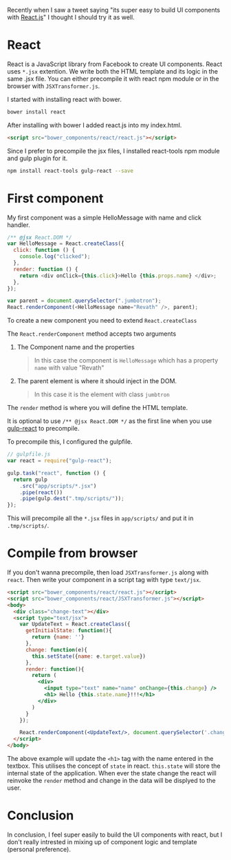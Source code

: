 <!--


---
 "Getting started with React"
excerpt: "Getting started with React.js and precopiling jsx with gulp"
date: 2014-05-19 00:00:00 IST
updated: 2014-05-19 00:00:00 IST
categories: javascript
---

-->
<!DOCTYPE html>
<html>

<head>
  <title>basic-git-workflow</title>
  <meta charset="utf-8">
  <meta name="viewport" content="width=device-width, initial-scale=1.0">


  <link rel="stylesheet" href="./css/bootstrap.css">
  <link rel="stylesheet" href="./css/bootstrap.grid.css">
  <link rel="stylesheet" href="./css/bootstrap.min.css">
  <link rel="stylesheet" href="./css/bootstrap-reboot.min.css">
  <link rel="stylesheet" href="./css/bootstrap.css.map">
  <link rel="stylesheet" href="./css/blog-home.css">
  <link rel="stylesheet" href="./css/prism.css">
  <script async defer src="./css/prism.js"></script>
</head>
<!--------------------------------------------------------------------------------------------------->
<!--------------------------------------------------------------------------------------------------->
<!--------------------------------------------------------------------------------------------------->
<!--------------------------------------------------------------------------------------------------->
<!--------------------------------------------------------------------------------------------------->




<body>

Recently when I saw a tweet saying "its super easy to build UI components with [React.js](http://facebook.github.io/react/)" I thought I should try it as well.

# React

React is a JavaScript library from Facebook to create UI components. React uses `*.jsx` extention. We write both the HTML template and its logic in the same .jsx file. You can either precompile it with react npm module or in the browser with `JSXTransformer.js`.

I started with installing react with bower.

```sh
bower install react
```

After installing with bower I added react.js into my index.html.

```html
<script src="bower_components/react/react.js"></script>
```

Since I prefer to precompile the jsx files, I installed react-tools npm module and gulp plugin for it.

```sh
npm install react-tools gulp-react --save
```

# First component

My first component was a simple HelloMessage with name and click handler.

```js
/** @jsx React.DOM */
var HelloMessage = React.createClass({
  click: function () {
    console.log("clicked");
  },
  render: function () {
    return <div onClick={this.click}>Hello {this.props.name} </div>;
  },
});

var parent = document.querySelector(".jumbotron");
React.renderComponent(<HelloMessage name="Revath" />, parent);
```

To create a new component you need to extend `React.createClass`

The `React.renderComponent` method accepts two arguments

1. The Component name and the properties

   > In this case the component is `HelloMessage` which has a property `name` with value "Revath"

2. The parent element is where it should inject in the DOM.
   > In this case it is the element with class `jumbtron`

The `render` method is where you will define the HTML template.

It is optional to use `/** @jsx React.DOM */` as the first line when you use [gulp-react]() to precompile.

To precompile this, I configured the gulpfile.

```js
// gulpfile.js
var react = require("gulp-react");

gulp.task("react", function () {
  return gulp
    .src("app/scripts/*.jsx")
    .pipe(react())
    .pipe(gulp.dest(".tmp/scripts/"));
});
```

This will precompile all the `*.jsx` files in `app/scripts/` and put it in `.tmp/scripts/`.

# Compile from browser

If you don't wanna precompile, then load `JSXTransformer.js` along with `react`. Then write your component in a script tag with type `text/jsx`.

```html
<script src="bower_components/react/react.js"></script>
<script src="bower_components/react/JSXTransformer.js"></script>
<body>
  <div class="change-text"></div>
  <script type="text/jsx">
    var UpdateText = React.createClass({
      getInitialState: function(){
        return {name: ''}
      },
      change: function(e){
        this.setState({name: e.target.value})
      },
      render: function(){
        return (
          <div>
            <input type="text" name="name" onChange={this.change} />
            <h1> Hello {this.state.name}!!!</h1>
          </div>
        )
      }
    });

    React.renderComponent(<UpdateText/>, document.querySelector('.change-text'));
  </script>
</body>
```

The above example will update the `<h1>` tag with the name entered in the textbox. This utilises the concept of `state` in react. `this.state` will store the internal state of the application. When ever the state change the react will reinvoke the `render` method and change in the data will be displyed to the user.

# Conclusion

In conclusion, I feel super easily to build the UI components with react, but I don't really intrested in mixing up of component logic and template (personal preference).
